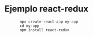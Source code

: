 # Ejemplo react-redux 

           npx create-react-app my-app
           cd my-app
           npm install react-redux